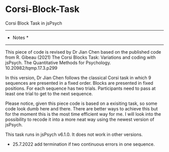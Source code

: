 # Corsi-Block-Task
Corsi Block Task in jsPsych


****************************** 
*   Notes   * 
*   **************************


This piece of code is revised by Dr Jian Chen based on the published code from R. Gibeau (2021) The Corsi Blocks Task: Variations and coding with jsPsych. The Quantitative Methods for Psychology. 10.20982/tqmp.17.3.p299

In this version, Dr Jian Chen follows the classical Corsi task in which 9 sequences are presented in a fixed order. Blocks are presented in fixed positions. For each sequence has two trials. Participants need to pass at least one trial to get to the next sequence. 

Please notice, given this piece code is based on a exisiting task, so some code look dumb here and there. There are better ways to achieve this but for the moment this is the most time efficient way for me. I will look into the possibility to recode it into a more neat way using the newest version of jsPsych.

This task runs in jsPsych v6.1.0. It does not work in other versions.

- 25.7.2022 add termination if two continuous errors in one sequence. 
